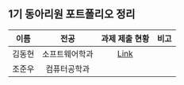
## 1기 동아리원 포트폴리오 정리

| 이름 | 전공 | 과제 제출 현황 | 비고 |
| :---: | :---: | :---: | :---: |
| 김동현 | 소프트웨어학과 | [Link](https://github.com/mlads-gachon/assignment/blob/main/1%EA%B8%B0/%EA%B9%80%EB%8F%99%ED%98%84/README.md) | |
| 조준우 | 컴퓨터공학과 | | |


<!--
과제 제출 현황은 각 스터디원 폴더 README.md(Assignment Submission Status)를 링크로 달아주세요
-->
